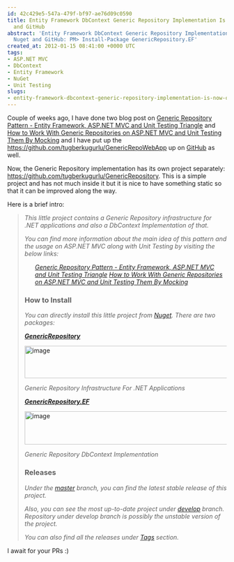 ```yaml
---
id: 42c429e5-547a-479f-bf97-ae76d09c0590
title: Entity Framework DbContext Generic Repository Implementation Is Now On Nuget
  and GitHub
abstract: 'Entity Framework DbContext Generic Repository Implementation Is Now On
  Nuget and GitHub: PM> Install-Package GenericRepository.EF'
created_at: 2012-01-15 08:41:00 +0000 UTC
tags:
- ASP.NET MVC
- DbContext
- Entity Framework
- NuGet
- Unit Testing
slugs:
- entity-framework-dbcontext-generic-repository-implementation-is-now-on-nuget-and-github
---
```


<p>Couple of weeks ago, I have done two blog post on <a href="http://www.tugberkugurlu.com/archive/generic-repository-pattern-entity-framework-asp-net-mvc-and-unit-testing-triangle">Generic Repository Pattern - Entity Framework, ASP.NET MVC and Unit Testing Triangle</a> and <a href="http://www.tugberkugurlu.com/archive/how-to-work-with-generic-repositories-on-asp-net-mvc-and-unit-testing-them-by-mocking">How to Work With Generic Repositories on ASP.NET MVC and Unit Testing Them By Mocking</a> and I have put up the <a href="https://github.com/tugberkugurlu/GenericRepoWebApp">https://github.com/tugberkugurlu/GenericRepoWebApp</a> up on <a target="_blank" href="http://github.com" title="http://github.com">GitHub</a> as well.</p>
<p>Now, the Generic Repository implementation has its own project separately: <a href="https://github.com/tugberkugurlu/GenericRepository">https://github.com/tugberkugurlu/GenericRepository</a>. This is a simple project and has not much inside it but it is nice to have something static so that it can be improved along the way.</p>
<p>Here is a brief intro:</p>
<blockquote>
<p><em>This little project contains a Generic Repository infrastructure for .NET applications and also a DbContext Implementation of that.</em></p>
<p><em>You can find more information about the main idea of this pattern and the usage on ASP.NET MVC along with Unit Testing by visiting the below links:</em></p>
<ul>
<l><a href="http://www.tugberkugurlu.com/archive/generic-repository-pattern-entity-framework-asp-net-mvc-and-unit-testing-triangle"><em>Generic Repository Pattern - Entity Framework, ASP.NET MVC and Unit Testing Triangle</em></a> <l><a href="http://www.tugberkugurlu.com/archive/how-to-work-with-generic-repositories-on-asp-net-mvc-and-unit-testing-them-by-mocking"><em>How to Work With Generic Repositories on ASP.NET MVC and Unit Testing Them By Mocking</em></a></l></l> 
</ul>
<h3>How to Install</h3>
<p><em>You can directly install this little project from </em><a href="http://nuget.org/"><em>Nuget</em></a><em>. There are two packages:</em></p>
<p><a target="_blank" href="https://nuget.org/packages/GenericRepository"><strong><em>GenericRepository</em></strong></a></p>
<p><a href="http://www.tugberkugurlu.com/Content/Images/UploadedByAuthors/wlw/ff3107405744_AEFB/image.png"><img height="74" width="744" src="http://www.tugberkugurlu.com/Content/Images/UploadedByAuthors/wlw/ff3107405744_AEFB/image.png" alt="image" title="image" style="background-image: none; padding-left: 0px; padding-right: 0px; display: inline; padding-top: 0px; border-image: initial; border: 0px initial initial;" /></a></p>
<p><em>Generic Repository Infrastructure For .NET Applications</em></p>
<p><strong><a href="https://nuget.org/packages/GenericRepository.EF"><em>GenericRepository.EF</em></a></strong></p>
<p><a href="http://www.tugberkugurlu.com/Content/Images/UploadedByAuthors/wlw/ff3107405744_AEFB/image_3.png"><img height="76" width="749" src="http://www.tugberkugurlu.com/Content/Images/UploadedByAuthors/wlw/ff3107405744_AEFB/image_3.png" alt="image" title="image" style="background-image: none; padding-left: 0px; padding-right: 0px; display: inline; padding-top: 0px; border-image: initial; border: 0px initial initial;" /></a></p>
<p><em>Generic Repository DbContext Implementation</em></p>
<h3>Releases</h3>
<p><em>Under the </em><a href="https://github.com/tugberkugurlu/GenericRepository"><em>master</em></a><em> branch, you can find the latest stable release of this project.</em></p>
<p><em>Also, you can see the most up-to-date project under </em><a href="https://github.com/tugberkugurlu/GenericRepository/tree/develop"><em>develop</em></a><em> branch. Repository under develop branch is possibly the unstable version of the project.</em></p>
<p><em>You can also find all the releases under </em><a href="https://github.com/tugberkugurlu/GenericRepository/tags"><em>Tags</em></a><em> section.</em></p>
</blockquote>
<p>I await for your PRs :)</p>